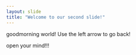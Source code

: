 ```yaml
---
layout: slide
title: "Welcome to our second slide!"
---
```

goodmorning world!
Use the left arrow to go back!

open your mind!!!